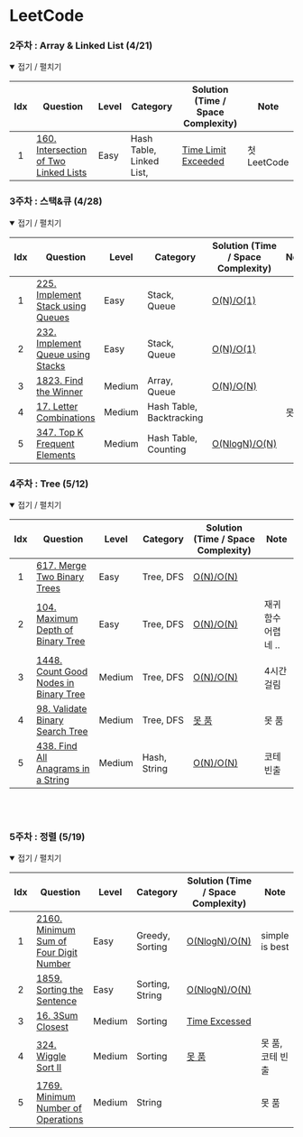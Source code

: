 # LeetCode
<!-- | idx    | [문제 이름](문제링크)                | 난이도  | 주제                                           | [시간복잡도/공간복잡도](풀이링크)| 노트| -->  
### 2주차 : Array & Linked List (4/21)
<details open> <summary> 접기 / 펼치기 </summary>

| Idx  | Question                                                                                                             | Level  | Category                                                                   | Solution (Time / Space Complexity)   | Note |
| :--: | ---------------------------------------------------------------------------------------------------------------------------------------------------------------------- | ------ | -------------------------------------------------------------------------- | -------------------------------------------------------------------------------------------------------------------------------------------------------------------------- | ---- |
| 1    | [160. Intersection of Two Linked Lists](https://leetcode.com/problems/intersection-of-two-linked-lists/)                | Easy   | Hash Table, Linked List,                                           | [Time Limit Exceeded](https://github.com/nyungsu/Algorithm_with_Python/blob/main/LeetCode/solutions/160.%20Intersection%20of%20Two%20Linked%20Lists.py)| 첫 LeetCode|


</details>

### 3주차 : 스택&큐 (4/28)
<details open> <summary> 접기 / 펼치기 </summary>

| Idx  | Question                                                                                                             | Level  | Category                                                                   | Solution (Time / Space Complexity)   | Note |
| :--: | ---------------------------------------------------------------------------------------------------------------------------------------------------------------------- | ------ | -------------------------------------------------------------------------- | -------------------------------------------------------------------------------------------------------------------------------------------------------------------------- | ---- |
| 1    | [225. Implement Stack using Queues](https://leetcode.com/problems/implement-stack-using-queues/)                | Easy  | Stack, Queue                                           | [O(N)/O(1)](https://github.com/nyungsu/Algorithm_with_Python/blob/main/LeetCode/solutions/225.%20Implement%20Stack%20using%20Queues.py)| |
| 2    | [232. Implement Queue using Stacks](https://leetcode.com/problems/implement-queue-using-stacks/)                | Easy  | Stack, Queue                                           | [O(N)/O(1)](https://github.com/nyungsu/Algorithm_with_Python/blob/main/LeetCode/solutions/232.%20Implement%20Queue%20using%20Stacks.py)| |
| 3    | [1823. Find the Winner](https://leetcode.com/problems/find-the-winner-of-the-circular-game)| Medium  | Array, Queue                                           | [O(N)/O(N)](https://github.com/nyungsu/Algorithm_with_Python/blob/main/LeetCode/solutions/1823.%C2%A0Find%20the%20Winner%20of%20the%20Circular%20Game.py)| |
| 4    | [17. Letter Combinations](https://leetcode.com/problems/letter-combinations-of-a-phone-number/)| Medium  | Hash Table, Backtracking                                          | |못 품|
| 5    | [347. Top K Frequent Elements](https://leetcode.com/problems/top-k-frequent-elements/)| Medium  | Hash Table, Counting                                         | [O(NlogN)/O(N)](https://github.com/nyungsu/Algorithm_with_Python/blob/main/LeetCode/solutions/347.%20Top%20K%20Frequent%20Elements.py)| |
</details>



### 4주차 : Tree (5/12)
<details open> <summary> 접기 / 펼치기 </summary>

| Idx  | Question                                                                                                             | Level  | Category                                                                   | Solution (Time / Space Complexity)   | Note |
| :--: | ---------------------------------------------------------------------------------------------------------------------------------------------------------------------- | ------ | -------------------------------------------------------------------------- | -------------------------------------------------------------------------------------------------------------------------------------------------------------------------- | ---- |
| 1    | [617. Merge Two Binary Trees](https://leetcode.com/problems/merge-two-binary-trees/)                | Easy  | Tree, DFS                                        | [O(N)/O(N)](https://github.com/nyungsu/Algorithm_with_Python/blob/main/LeetCode/solutions/617.%20Merge%20Two%20Binary%20Trees.py)| |
| 2    | [104. Maximum Depth of Binary Tree](https://leetcode.com/problems/maximum-depth-of-binary-tree/)                | Easy  | Tree, DFS                                        | [O(N)/O(N)](https://github.com/nyungsu/Algorithm_with_Python/blob/main/LeetCode/solutions/104.%20Maximum%20Depth%20of%20Binary%20Tree.py)| 재귀함수 어렵네 .. |
| 3    | [1448. Count Good Nodes in Binary Tree](https://leetcode.com/problems/count-good-nodes-in-binary-tree/)                | Medium  | Tree, DFS                                        | [O(N)/O(N)](https://github.com/nyungsu/Algorithm_with_Python/blob/main/LeetCode/solutions/1448.%20Count%20Good%20Nodes%20in%20Binary%20Tree.py)| 4시간 걸림 |
| 4    | [98. Validate Binary Search Tree](https://leetcode.com/problems/validate-binary-search-tree/)                | Medium  | Tree, DFS                                        |[못 품](https://github.com/nyungsu/Algorithm_with_Python/blob/main/LeetCode/solutions/98.%20Validate%20Binary%20Search%20Tree.py) |못 품|
| 5    | [438. Find All Anagrams in a String](https://leetcode.com/problems/find-all-anagrams-in-a-string/)                | Medium  | Hash, String                                        |[O(N)/O(N)](https://github.com/nyungsu/Algorithm_with_Python/blob/main/LeetCode/solutions/438.%20Find%20All%20Anagrams%20in%20a%20String.py) | 코테 빈출  |
</details>
<br />
<br />

### 5주차 : 정렬 (5/19)
<details open> <summary> 접기 / 펼치기 </summary>

| Idx  | Question                                                                                                             | Level  | Category                                                                   | Solution (Time / Space Complexity)   | Note |
| :--: | ---------------------------------------------------------------------------------------------------------------------------------------------------------------------- | ------ | -------------------------------------------------------------------------- | -------------------------------------------------------------------------------------------------------------------------------------------------------------------------- | ---- |
| 1    | [2160. Minimum Sum of Four Digit Number](https://leetcode.com/problems/minimum-sum-of-four-digit-number-after-splitting-digits/)                | Easy  | Greedy, Sorting                                       |[O(NlogN)/O(N)](https://github.com/nyungsu/Algorithm_with_Python/blob/main/LeetCode/solutions/2160.%20Minimum%20Sum%20of%20Four%20Digit%20Number%20After%20Splitting%20Digits.py) | simple is best |
| 2    | [1859. Sorting the Sentence](https://leetcode.com/problems/sorting-the-sentence/)                | Easy  | Sorting, String                                   | [O(NlogN)/O(N)](https://github.com/nyungsu/Algorithm_with_Python/blob/main/LeetCode/solutions/1859.%20Sorting%20the%20Sentence.py)|  |
| 3    | [16. 3Sum Closest](https://leetcode.com/problems/3sum-closest/)                | Medium  | Sorting                                        |[Time Excessed](https://github.com/nyungsu/Algorithm_with_Python/blob/main/LeetCode/solutions/16.%203Sum%20Closest.py)| |
| 4    | [324. Wiggle Sort II](https://leetcode.com/problems/wiggle-sort-ii/)                | Medium  |Sorting| [못 품](https://github.com/nyungsu/Algorithm_with_Python/blob/main/LeetCode/solutions/324.%20Wiggle%20Sort%20II.py) |못 품, 코테 빈출 |
| 5    | [1769. Minimum Number of Operations](https://leetcode.com/problems/minimum-number-of-operations-to-move-all-balls-to-each-box/)                | Medium  |String| |못 품 |
</details>
